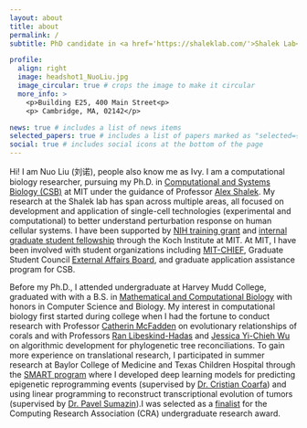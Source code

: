 ```yaml
---
layout: about
title: about
permalink: /
subtitle: PhD candidate in <a href='https://shaleklab.com/'>Shalek Lab</a> @ MIT|Ragon Institute|Broad Institute

profile:
  align: right
  image: headshot1_NuoLiu.jpg
  image_circular: true # crops the image to make it circular
  more_info: >
    <p>Building E25, 400 Main Street<p>
    <p> Cambridge, MA, 02142</p>

news: true # includes a list of news items
selected_papers: true # includes a list of papers marked as "selected={true}"
social: true # includes social icons at the bottom of the page
---
```


Hi! I am Nuo Liu (刘诺), people also know me as Ivy. I am a computational biology researcher, pursuing my Ph.D. in [Computational and Systems Biology (CSB)](https://csbphd.mit.edu/welcome-mit-computational-and-systems-biology-phd-program-csb) at MIT under the guidance of Professor [Alex Shalek](https://chemistry.mit.edu/profile/alex-k-shalek/). My research at the Shalek lab has span across multiple areas, all focused on development and application of single-cell technologies (experimental and computational) to better understand perturbation response on human cellular systems. I have been supported by [NIH training grant](https://csbphd.mit.edu/about-program/nih-t32-training-grant-nigms) and [internal graduate student fellowship](https://ludwigcenter.mit.edu/people/graduate-fellows) through the Koch Institute at MIT. At MIT, I have been involved with student organizations including [MIT-CHIEF](https://www.mitchief.org/), Graduate Student Council [External Affairs Board](https://sites.mit.edu/gsc-eab/), and graduate application assistance program for CSB.  

Before my Ph.D., I attended undergraduate at Harvey Mudd College, graduated with with a B.S. in [Mathematical and Computational Biology](https://www.hmc.edu/mathematics/program/math-comp-bio/) with honors in Computer Science and Biology. My interest in computational biology first started during college when I had the fortune to conduct research with Professor [Catherin McFadden](https://www.hmc.edu/biology/faculty-staff/mcfadden/) on evolutionary relationships of corals and with Professors [Ran Libeskind-Hadas](https://www.cmc.edu/academic/faculty/profile/ran-libeskind-hadas) and [Jessica Yi-Chieh Wu](https://www.cs.hmc.edu/~yjw/) on algorithmic development for phylogenetic tree reconciliations. To gain more experience on translational research, I participated in summer research at Baylor College of Medicine and Texas Children Hospital through the [SMART program](https://www.bcm.edu/education/graduate-school-of-biomedical-sciences/degree-programs-and-certificates/student-development-programs/smart-program) where I developed deep learning models for predicting epigenetic reprogramming events (supervised by [Dr. Cristian Coarfa](https://www.bcm.edu/people-search/cristian-coarfa-19635)) and using linear programming to reconstruct
transcriptional evolution of tumors (supervised by [Dr. Pavel Sumazin](https://www.bcm.edu/people-search/pavel-sumazin-31446)).I was selected as a [finalist](https://www.hmc.edu/about/2020/01/13/cra-recognizes-student-researchers/) for the Computing Research Association (CRA) undergraduate research award.



